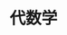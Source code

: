 ---
title: 代数学
layout: list
totalReadingTime: 0  # 初始为空，代码会根据子页面计算
totalWordCount: 0    # 初始为空，代码会根据子页面计算
---
